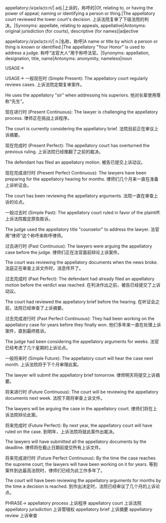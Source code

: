 appellatory:/əˈpɛləˌtɔːri/| adj.|上诉的，称呼的|Of, relating to, or having the power of appeal; naming or identifying a person or thing.|The appellatory court reviewed the lower court's decision. 上诉法院复审了下级法院的判决。|Synonyms: appellate, relating to appeals, appellative|Antonyms: original jurisdiction (for courts), descriptive (for names)|adjective


appellatory:/əˈpɛləˌtɔːri/| n.|名称，称呼|A name or title by which a person or thing is known or identified.|The appellatory "Your Honor" is used to address a judge.  称呼“法官大人”用于称呼法官。|Synonyms: appellation, designation, title, name|Antonyms: anonymity, nameless|noun



USAGE->

USAGE->
一般现在时 (Simple Present):
The appellatory court regularly reviews cases. 上诉法院定期复审案件。

He uses the appellatory "sir" when addressing his superiors.  他对长辈使用尊称“先生”。


现在进行时 (Present Continuous):
The lawyer is challenging the appellatory process.  律师正在挑战上诉程序。

The court is currently considering the appellatory brief. 法院目前正在审议上诉摘要。


现在完成时 (Present Perfect):
The appellatory court has overturned the previous ruling.  上诉法院已经推翻了之前的裁决。

The defendant has filed an appellatory motion. 被告已提交上诉动议。


现在完成进行时 (Present Perfect Continuous):
The lawyers have been preparing for the appellatory hearing for months.  律师们几个月来一直在准备上诉听证会。

The court has been reviewing the appellatory arguments.  法院一直在审查上诉的论点。


一般过去时 (Simple Past):
The appellatory court ruled in favor of the plaintiff. 上诉法院裁定原告胜诉。

The judge used the appellatory title "counselor" to address the lawyer.  法官用“律师”这个称呼来称呼律师。


过去进行时 (Past Continuous):
The lawyers were arguing the appellatory case before the judge. 律师们正在法官面前辩论上诉案件。

The court was reviewing the appellatory documents when the news broke.  法庭正在审查上诉文件时，消息传开了。


过去完成时 (Past Perfect):
The defendant had already filed an appellatory motion before the verdict was reached.  在判决作出之前，被告已经提交了上诉动议。

The court had reviewed the appellatory brief before the hearing.  在听证会之前，法院已经审查了上诉摘要。



过去完成进行时 (Past Perfect Continuous):
They had been working on the appellatory case for years before they finally won.  他们多年来一直在处理上诉案件，直到最终胜诉。

The judge had been considering the appellatory arguments for weeks.  法官已经考虑了几个星期的上诉论点。


一般将来时 (Simple Future):
The appellatory court will hear the case next month.  上诉法院将于下个月审理此案。

The lawyer will submit the appellatory brief tomorrow.  律师明天将提交上诉摘要。


将来进行时 (Future Continuous):
The court will be reviewing the appellatory documents next week.  法院下周将审查上诉文件。

The lawyers will be arguing the case in the appellatory court. 律师们将在上诉法院辩论此案。



将来完成时 (Future Perfect):
By next year, the appellatory court will have ruled on the case.  到明年，上诉法院将就此案作出裁决。

The lawyers will have submitted all the appellatory documents by the deadline.  律师将在截止日期前提交所有上诉文件。



将来完成进行时 (Future Perfect Continuous):
By the time the case reaches the supreme court, the lawyers will have been working on it for years.  等到案件到达最高法院时，律师们已经为此工作多年了。

The court will have been reviewing the appellatory arguments for months by the time a decision is reached. 到作出决定时，法院已经审议了几个月的上诉论点。


PHRASE->
appellatory process 上诉程序
appellatory court 上诉法院
appellatory jurisdiction 上诉管辖权
appellatory brief 上诉摘要
appellatory review 上诉审查

